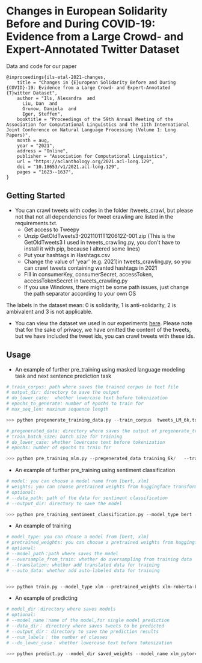 # Changes in European Solidarity Before and During COVID-19: Evidence from a Large Crowd- and Expert-Annotated Twitter Dataset

Data and code for our paper

```
@inproceedings{ils-etal-2021-changes,
    title = "Changes in {E}uropean Solidarity Before and During {COVID}-19: Evidence from a Large Crowd- and Expert-Annotated {T}witter Dataset",
    author = "Ils, Alexandra  and
      Liu, Dan  and
      Grunow, Daniela  and
      Eger, Steffen",
    booktitle = "Proceedings of the 59th Annual Meeting of the Association for Computational Linguistics and the 11th International Joint Conference on Natural Language Processing (Volume 1: Long Papers)",
    month = aug,
    year = "2021",
    address = "Online",
    publisher = "Association for Computational Linguistics",
    url = "https://aclanthology.org/2021.acl-long.129",
    doi = "10.18653/v1/2021.acl-long.129",
    pages = "1623--1637",
}
```


## Getting Started


* You can crawl tweets with codes in the folder /tweets_crawl, but please not that not all dependencies for tweet crawling are 
listed in the requirements.txt. 
    *  Get access to Tweepy
    *  Unzip GetOldTweets3-20211011T120612Z-001.zip (This is the GetOldTweets3 I used in tweets_crawling.py, you don't have to install it with pip, because I altered some lines)
    *  Put your hashtags in Hashtags.csv
    *  Change the value of 'year' (e.g. 2021)in tweets_crawling.py, so you can crawl tweets containing wanted hashtags in 2021
    *  Fill in consumerKey, consumerSecret, accessToken, accessTokenSecret in tweets_crawling.py
    *  If you use Windows, there might be some path issues, just change the path separator according to your own OS



The labels in the dataset mean: 0 is solidarity, 1 is anti-solidarity, 2 is ambivalent and 3 is not applicable.

* You can view the dataset we used in our experiments [here](https://drive.google.com/drive/folders/1zVMPJtQBidFZ9QokR58rjXkibfyVANaG?usp=sharing). Please note that for the sake of privacy, we have omitted the content of the tweets, but we have included the tweet ids, you can crawl tweets with these ids.

## Usage
- An example of further pre_training using masked language modeling task and next sentence prediction task
```python
# train_corpus: path where saves the trained corpus in text file
# output_dir: directory to save the output
# do_lower_case:  whether lowercase text before tokenization
# epochs_to_generate: number of epochs to train for
# max_seq_len: maxinum sequence length

>>> python pregenerate_training_data.py --train_corpus  tweets_LM_6k.txt  --output_dir training_6k/ --do_lower_case --epochs_to_generate 20 --max_seq_len 150

# pregenerated_data: directory where saves the output of pregenerate_training_data.py 
# train_batch_size: batch size for training
# do_lower_case: whether lowercase text before tokenization
# epochs: number of epochs to train for

>>> python pre_training_mlm.py --pregenerated_data training_6k/   --train_batch_size 16  --do_lower_case --output_dir fine_tune/finetuned_lm_6k/ --epochs 20
```
- An example of further pre_training using sentiment classification
```python
# model: you can choose a model name from [bert, xlm]
# weights: you can choose pretrained weights from huggingface transformers ('bert-base-multilingual-cased'or 'xlm-roberta-base'), or self-trained weights
# optional:  
# --data_path: path of the data for sentiment classification  
# --output_dir: directory to save the model 

>>> python pre_training_sentiment_classification.py --model_type bert --pretrained_weights bert-base-multilingual-cased
```
- An example of training
```python
# model_type: you can choose a model from [bert, xlm]
# pretrained_weights: you can choose a pretrained weights from huggingface transformers ('bert-base-multilingual-cased' or 'xlm-roberta-base'), or self-trained weights
# optional:
# --model_path：path where saves the model  
# --oversample_from_train: whether do oversampling from training data  
# --translation: whether add translated data for training  
# --auto_data: whether add auto-labeled data for training  


>>> python train.py --model_type xlm --pretrained_weights xlm-roberta-base --translation --auto_data 
``` 
- An example of predicting
```python
# model_dir：directory where saves models  
# optional:
# --model_name：name of the model,for single model prediction  
# --data_dir： directory where saves tweets to be predicted 
# --output_dir： directory to save the prediction results
# --num_labels： the number of classes 
# --do_lower_case： whether lowercase text before tokenization

>>> python predict.py --model_dir saved_weights --model_name xlm_pytorch_model.bin --data_dir twitter_data --do_lower_case
``` 



